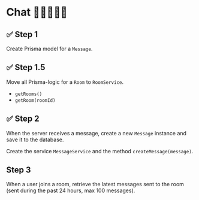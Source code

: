# Chat 🧓🏻🧑🏻‍🏫

## ✅ Step 1

Create Prisma model for a `Message`.

## ✅ Step 1.5

Move all Prisma-logic for a `Room` to `RoomService`.

- `getRooms()`
- `getRoom(roomId)`

## ✅ Step 2

When the server receives a message, create a new `Message` instance
and save it to the database.

Create the service `MessageService` and the method `createMessage(message)`.

## Step 3

When a user joins a room, retrieve the latest messages sent to
the room (sent during the past 24 hours, max 100 messages).
